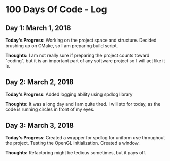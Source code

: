 # 100 Days Of Code - Log

## Day 1: March 1, 2018

**Today's Progress**: Working on the project space and structure. Decided brushing up on CMake, so I am preparing build script.

**Thoughts:** I am not really sure if preparing the project counts toward "coding", but it is an important part of any software project so I will act like it is.

## Day 2: March 2, 2018

**Today's Progress**: Added logging ability using spdlog library

**Thoughts:** It was a long day and I am quite tired. I will sto for today, as the code is running circles in front of my eyes.

## Day 3: March 3, 2018

**Today's Progress**: Created a wrapper for spdlog for uniform use throughout the project.
Testing the OpenGL initialization. Created a window.

**Thoughts:** Refactoring might be tedious sometimes, but it pays off.
